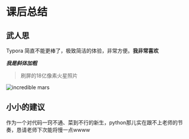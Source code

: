 # 课后总结

## 武人思

Typora 简直不能更棒了，极致简洁的体验，非常方便。**我非常喜欢**

***我是斜体加粗***

> 刷屏的18亿像素火星照片

![incredible mars](https://timgsa.baidu.com/timg?image&quality=80&size=b9999_10000&sec=1584156506348&di=372a2efe2f7d61b802be9f440511f1ad&imgtype=0&src=http%3A%2F%2Fimages.ofweek.com%2FUpload%2FNews%2F2020-03%2F12%2Fguolei%2F1583974807268091039.jpg  "incedible mars")

## 小小的建议

作为一个对代码一窍不通、菜到不行的新生，python那儿实在跟不上老师的节奏，恳请老师下次能将慢一点wwww